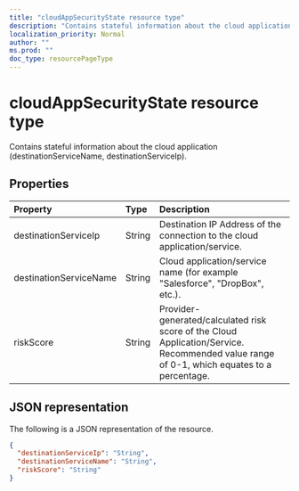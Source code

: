 ```yaml
---
title: "cloudAppSecurityState resource type"
description: "Contains stateful information about the cloud application (destinationServiceName, destinationServiceIp)."
localization_priority: Normal
author: ""
ms.prod: ""
doc_type: resourcePageType
---
```


# cloudAppSecurityState resource type

Contains stateful information about the cloud application (destinationServiceName, destinationServiceIp).

## Properties

| Property     | Type        | Description |
|:-------------|:------------|:------------|
|destinationServiceIp|String|Destination IP Address of the connection to the cloud application/service.|
|destinationServiceName|String|Cloud application/service name (for example "Salesforce", "DropBox", etc.).|
|riskScore|String|Provider-generated/calculated risk score of the Cloud Application/Service. Recommended value range of 0-1, which equates to a percentage.|

## JSON representation

The following is a JSON representation of the resource.

<!-- {
  "blockType": "resource",
  "optionalProperties": [

  ],
  "@odata.type": "microsoft.graph.cloudAppSecurityState"
}-->

```json
{
  "destinationServiceIp": "String",
  "destinationServiceName": "String",
  "riskScore": "String"
}

```

<!-- uuid: 8fcb5dbc-d5aa-4681-8e31-b001d5168d79
2015-10-25 14:57:30 UTC -->
<!-- {
  "type": "#page.annotation",
  "description": "cloudAppSecurityState resource",
  "keywords": "",
  "section": "documentation",
  "tocPath": ""
}-->
